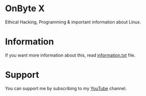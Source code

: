 # OnByte X
Ethical Hacking, Programming & important information about Linux.

# Information
If you want more information about this, read [information.txt](welcome) file.

# Support
You can support me by subscribing to my [YouTube](welcome) channel.
